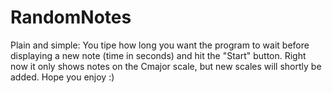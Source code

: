 # RandomNotes
 
Plain and simple: You tipe how long you want the program to wait before displaying a new note (time in seconds) and hit the "Start" button. Right now it only shows notes on the Cmajor scale, but new scales will shortly be added. Hope you enjoy :)

